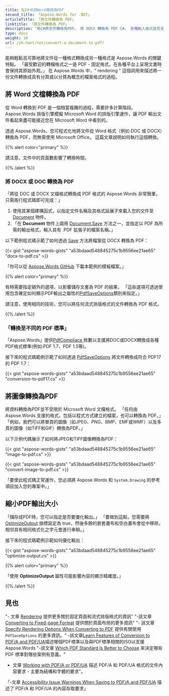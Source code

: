 ```yaml
---
title: 在C#中將Word轉換為PDF
second_title: 「Aspose.Words for .NET」
articleTitle: 「將文件轉換為 PDF」
linktitle: 「將文件轉換為 PDF」
description: "用C#將文件轉換為PDF。 將 DOCX 轉換為 PDF C#。 各種輸入格式皆受支援，包含Word、OpenOffice、Image和eBook格式。"
type: docs
weight: 10
url: /zh-hant/net/convert-a-document-to-pdf/
---
```


能夠輕鬆且可靠地將文件從一種格式轉換成另一種格式是 Aspose.Words 的關鍵特點。 「最受歡迎的轉檔格式之一是 PDF - 固定格式，在各種平台上呈現文書時會保持其原始外观。」 在 Aspose.Words 中，" rendering " 這個詞用來描述將一份文件轉換成具有分頁或以分頁為概念的檔案格式的過程。

## 將 Word 文檔轉換為 PDF

從 Word 轉換到 PDF 是一個相當複雜的過程，需要許多計算階段。Aspose.Words 排版引擎模擬 Microsoft Word 的排版引擎運作，讓 PDF 輸出文件看起來盡可能接近您在 Microsoft Word 中看到的。

透過 Aspose.Words，您可程式化地將文件從 Word 格式（例如 DOC 或 DOCX）轉換為 PDF，而無需使用 Microsoft Office。 這篇文章說明如何執行這個轉換。

{{% alert color="primary" %}}

請注意，文件中的頁面數影響了轉換時間。

{{% /alert %}}

### 將 DOCX 或 DOC 轉換為 PDF

「將從 DOC 或 DOCX 文檔格式轉換成 PDF 格式的 Aspose.Words 非常簡單，只需兩行程式碼即可完成：」

1. 使用其某個建構函式，以指定文件名稱及其格式延展子來載入您的文件至 [Document](https://reference.aspose.com/words/net/aspose.words/document/) 物件。
1. 「在 **Document** 物件上調用 [Document.Save](https://reference.aspose.com/words/net/aspose.words/document/save/#save/) 方法之一，並指定以 PDF 為所需的輸出格式，輸入具有 .PDF 拡張子的檔案名稱。」

以下範例程式碼示範了如何透過 [Save](https://reference.aspose.com/words/net/aspose.words/document/save/) 方法將檔案從 DOCX 轉換為 PDF：

{{< gist "aspose-words-gists" "a53bdaad548845275c1b9556ee21ae65" "docx-to-pdf.cs" >}}

「你可以從 [Aspose.Words GitHub](https://github.com/aspose-words/Aspose.Words-for-.NET/blob/master/Examples/Data/Rendering.docx) 下載本範例的模板檔案。」

{{% alert color="primary" %}}

有時需要指定額外的選項，以影響儲存文書為 PDF 的結果。 「這些選項可透過使用包含確定如何顯示PDF輸出之屬性的[PdfSaveOptions](https://reference.aspose.com/words/net/aspose.words.saving/pdfsaveoptions/)類別來指定。」

請注意，使用相同的技術，您可以將任何流式排版格式的文件轉換為 PDF 格式。

{{% /alert %}}

### 「轉換至不同的 PDF 標準」

「Aspose.Words」提供[PdfCompliace ](https://reference.aspose.com/words/net/aspose.words.saving/pdfcompliance/)枚數以支援將DOC或DOCX轉換成各種PDF格式標準(例如:PDF 1.7、PDF 1.5等)。

接下來的程式碼範例示範了如何透過 [PdfSaveOptions](https://reference.aspose.com/words/net/aspose.words.saving/pdfsaveoptions/) 將文件轉換成符合 PDF17 的 PDF 1.7：

{{< gist "aspose-words-gists" "a53bdaad548845275c1b9556ee21ae65" "conversion-to-pdf17.cs" >}}

## 將圖像轉換為PDF

將資料轉換為PDF並不受限於 Microsoft Word 文檔格式。 「任何由 Aspose.Words 支援的格式，包括以程式方式建立的檔案，也可以轉換為 PDF。」 「例如，我們可以將單頁的圖像（如JPEG、PNG、BMP、EMF或WMF）以及多頁的圖像（如TIFF和GIF）轉換為PDF。」

以下示例代碼展示了如何將JPEG和TIFF圖像轉換為PDF：

{{< gist "aspose-words-gists" "a53bdaad548845275c1b9556ee21ae65" "image-to-pdf.cs" >}}

{{< gist "aspose-words-gists" "a53bdaad548845275c1b9556ee21ae65" "convert-image-to-pdf.cs" >}}

「要使此程式碼正常運作，您必須將 Aspose.Words 和 `System.Drawing` 的參考項目加入您的專案中。」

## 縮小PDF輸出大小

「儲存成PDF時，您可以指定是否要優化輸出。」 「要做到這點，您需要將 [OptimizeOutput](https://reference.aspose.com/words/net/aspose.words.saving/fixedpagesaveoptions/optimizeoutput/) 旗標設定為 true，然後多餘的嵌套畫布和空白畫布會從中移除，相邻具有相同格式化之字元會進行串聯。」

接下來的程式碼範例示範如何優化輸出：

{{< gist "aspose-words-gists" "a53bdaad548845275c1b9556ee21ae65" "optimize-output.cs" >}}

{{% alert color="primary" %}}

「使用 **OptimizeOutput** 屬性可能影響內容的顯示精確度。」

{{% /alert %}}

## 見也

"- 文章 [Rendering](/words/net/rendering/) 提供更多關於固定頁面和流式排版格式的資訊"
"-該文章 [Converting to Fixed-page Format](/words/net/converting-to-fixed-page-format/#convertingtofixed-pageformat-whatisapagelayout) 提供關於頁面布局的更多資訊"
"- 該文章 [Specify Rendering Options When Converting to PDF](/words/net/specify-rendering-options-when-converting-to-pdf/) 提供有關使用 `PdfSaveOptions` 的更多資訊。"
-該文章[Learn Features of Conversion to PDF/A and PDF/UA](https://docs.aspose.com/words/net/learn-features-of-conversion-to-pdf-a-pdf-ua/)描述哪個PDF標準以及與PDF標準相關的ISO以支援Aspose.Words
"-該文章 [Which PDF Standard Is Better to Choose](https://docs.aspose.com/words/net/which-pdf-standard-is-better-to-choose/) 來決定哪些 PDF 標準對哪些案例有意義。"

- 文章 [Working with PDF/A or PDF/UA](https://docs.aspose.com/words/net/working-with-pdfa-or-pdfua/) 描述 PDF/A 和 PDF/UA 格式的文件內容要求 - 主要為結構和字體的要求"。

「-文章 [Accessibility Issue Warnings When Saving to PDF/A and PDF/UA](https://docs.aspose.com/words/net/warnings-when-saving-to-pdfa-and-pdfua/) 描述了 PDF/A 和 PDF/UA 的內容存取要求」
